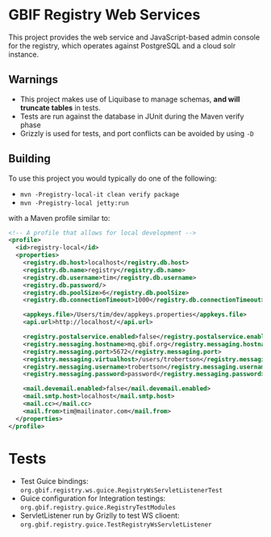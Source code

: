 # GBIF Registry Web Services

This project provides the web service and JavaScript-based admin console for the registry, which operates against PostgreSQL
and a cloud solr instance.

## **Warnings**

* This project makes use of Liquibase to manage schemas, **and will truncate tables** in tests.
* Tests are run against the database in JUnit during the Maven verify phase
* Grizzly is used for tests, and port conflicts can be avoided by using `-D`

## Building

To use this project you would typically do one of the following:

* `mvn -Pregistry-local-it clean verify package`
* `mvn -Pregistry-local jetty:run`

with a Maven profile similar to:

````xml
<!-- A profile that allows for local development -->
<profile>
  <id>registry-local</id>
  <properties>
    <registry.db.host>localhost</registry.db.host>
    <registry.db.name>registry</registry.db.name>
    <registry.db.username>tim</registry.db.username>
    <registry.db.password/>
    <registry.db.poolSize>6</registry.db.poolSize>
    <registry.db.connectionTimeout>1000</registry.db.connectionTimeout>

    <appkeys.file>/Users/tim/dev/appkeys.properties</appkeys.file>
    <api.url>http://localhost/</api.url>

    <registry.postalservice.enabled>false</registry.postalservice.enabled>
    <registry.messaging.hostname>mq.gbif.org</registry.messaging.hostname>
    <registry.messaging.port>5672</registry.messaging.port>
    <registry.messaging.virtualhost>/users/trobertson</registry.messaging.virtualhost>
    <registry.messaging.username>trobertson</registry.messaging.username>
    <registry.messaging.password>password</registry.messaging.password>

    <mail.devemail.enabled>false</mail.devemail.enabled>
    <mail.smtp.host>localhost</mail.smtp.host>
    <mail.cc></mail.cc>
    <mail.from>tim@mailinator.com</mail.from>
  </properties>
</profile>
````

# Tests

 - Test Guice bindings: `org.gbif.registry.ws.guice.RegistryWsServletListenerTest`
 - Guice configuration for Integration testings: `org.gbif.registry.guice.RegistryTestModules`
 - ServletListener run by Grizlly to test WS clioent: `org.gbif.registry.guice.TestRegistryWsServletListener`
